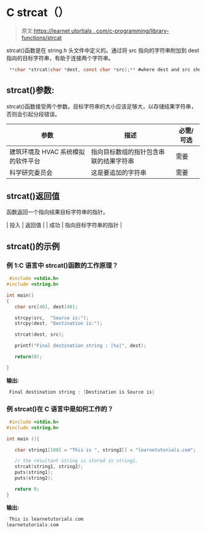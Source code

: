 # C strcat（）

> 原文:[https://learnet utortials . com/c-programming/library-functions/strcat](https://learnetutorials.com/c-programming/library-functions/strcat)

strcat()函数是在 string.h 头文件中定义的。通过将 src 指向的字符串附加到 dest 指向的目标字符串，有助于连接两个字符串。

```c
 **char *strcat(char *dest, const char *src);** #where dest and src should be strings 

```

## strcat()参数:

strcat()函数接受两个参数。目标字符串的大小应该足够大，以存储结果字符串，否则会引起分段错误。

| 参数 | 描述 | 必需/可选 |
| --- | --- | --- |
| 建筑环境及 HVAC 系统模拟的软件平台 | 指向目标数组的指针包含串联的结果字符串 | 需要 |
| 科学研究委员会 | 这是要追加的字符串 | 需要 |

## strcat()返回值

函数返回一个指向结果目标字符串的指针。

| 投入 | 返回值 |
| 成功 | 指向目标字符串的指针 |

## strcat()的示例

### 例 1:C 语言中 strcat()函数的工作原理？

```c
 #include <stdio.h>
#include <string.h>

int main()
{
   char src[40], dest[40];

   strcpy(src,  "Source is:");
   strcpy(dest, "Destination is:");

   strcat(dest, src);

   printf("Final destination string : |%s|", dest);

   return(0);

} 

```

**输出:**

```c
 Final destination string : |Destination is Source is| 
```

### 例 strcat()在 C 语言中是如何工作的？

```c
 #include <stdio.h>
#include <string.h>

int main (){

   char string1[100] = "This is ", string2[] = "learnetutorials.com";

   // the resultant string is stored in string1.
   strcat(string1, string2);
   puts(string1);
   puts(string2);

   return 0;
} 

```

**输出:**

```c
 This is learnetutorials.com
learnetutorials.com 
```